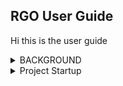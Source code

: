 ## RGO User Guide

Hi this is the user guide

<details>
<summary>BACKGROUND</summary>

Background information here

</details>
<details>
<summary>Project Startup</summary>
Work with the Research Group to:

- Identify RGO that the project will create
- Identify any previously captured RGO that the project would like to extract
- 

It is important to ensure that the Researchers know that it is their responsibility to validate any data that they return.  The RGO tool cannot validate a different dataset for each project.
<details>
<summary>RGO Setup screens</summary>

- Create the Group
  The group represents the Research Project.  You can include contact details in here if you want but these should be only for your own use, and not shared
- Create the Ground Truthers (if required)
  Not yet clear to what extent this will be used
- Create the RGO Output
  A record that represents an output.  If RGO is further developed there will be other flavours of RGO, in addition to Ground Truth.  
- Create the RGO Dataset Template and associated RGO Column Templates
  A Ground Truth RGO is described using an RGO Dataset Template record (and associated RGO Column Template Records). Other types of RGO (in the future) will have different tables created to capture information about them (e.g. RGO_Algorithm or RGO_Tool)
- Download an empty sample file to give to the Research project
  This shows the researchers
  1. What the name of the file should be (although it can be CSV or XLS).  Note that the name can be different from what is generated, but to upload successfully once populated, the filename must be RGO<whatever>n where n is the dataset identifier.  The samplefile will automatoically have this number at the end of its name
  2. What the column_names must be
  3. If ground truthers are to be identified, it will include a list of the names that can be used

</details>
<details>
<summary>Uploading a file with RGO Ground Truth</summary>

Uploading a file with RGO Ground Truth

</details>
<details>
<summary>Combining RGO with your other clinical and image datasets</summary>

Combining RGO with your other clinical and image datasets

</details>
<details>
<summary>Development and Support of RGO</summary>

Development and Support of RGO

</details>
